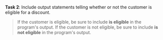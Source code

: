 **Task 2**: Include output statements telling whether or not the customer is eligible for a discount.

> If the customer is eligible, be sure to include **is eligible** in the program's output. If the customer is not eligible, be sure to include **is not eligible** in the program's output.
